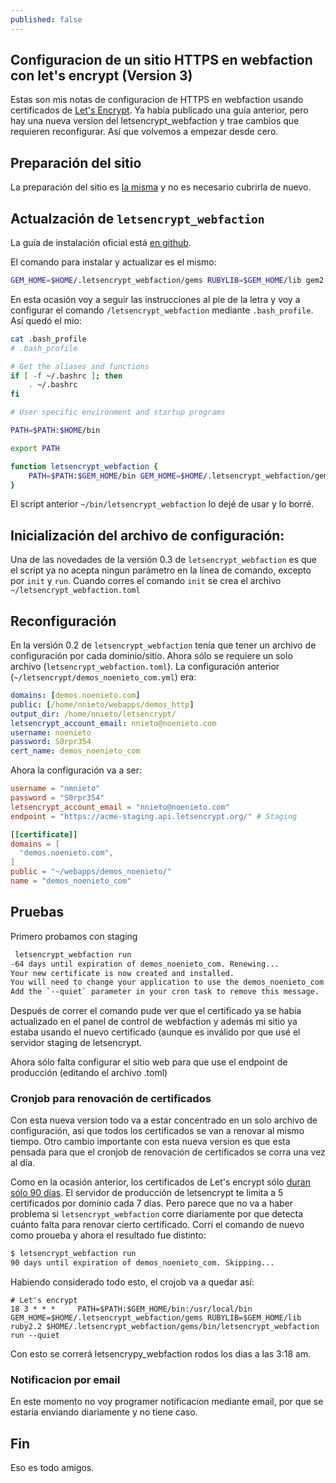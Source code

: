 ```yaml
---
published: false
---
```

## Configuracion de un sitio HTTPS en webfaction con let's encrypt (Version 3)

Estas son mis notas de configuracion de HTTPS en webfaction usando certificados de [Let's Encrypt](https://letsencrypt.org/). Ya había publicado una guía anterior, pero hay una nueva version del letsencrypt_webfaction y trae cambios que requieren reconfigurar. Así que volvemos a empezar desde cero.

## Preparación del sitio

La preparación del sitio es [la misma](/2018/02/05/webfaction-https-y-letsencript.html) y no es necesario cubrirla de nuevo.

## Actualzación de `letsencrypt_webfaction`

La guía de instalación oficial está [en github](https://github.com/will-in-wi/letsencrypt-webfaction/blob/master/docs/upgrading.md).

El comando para instalar y actualizar es el mismo:

```bash
GEM_HOME=$HOME/.letsencrypt_webfaction/gems RUBYLIB=$GEM_HOME/lib gem2.2 install letsencrypt_webfaction
```

En esta ocasión voy a seguir las instrucciones al pie de la letra y voy a configurar el comando `/letsencrypt_webfaction` mediante `.bash_profile`. Así quedó el mio:

```bash
cat .bash_profile 
# .bash_profile

# Get the aliases and functions
if [ -f ~/.bashrc ]; then
    . ~/.bashrc
fi

# User specific environment and startup programs

PATH=$PATH:$HOME/bin

export PATH

function letsencrypt_webfaction {
    PATH=$PATH:$GEM_HOME/bin GEM_HOME=$HOME/.letsencrypt_webfaction/gems RUBYLIB=$GEM_HOME/lib ruby2.2 $HOME/.letsencrypt_webfaction/gems/bin/letsencrypt_webfaction $*
}
```
El script anterior `~/bin/letsencrypt_webfaction` lo dejé de usar y lo borré.


## Inicialización del archivo de configuración:

Una de las novedades de la versión 0.3 de `letsencrypt_webfaction` es que el script ya no acepta ningun parámetro en la línea de comando, excepto por `init` y `run`. Cuando corres el comando `init` se crea el archivo `~/letsencrypt_webfaction.toml`

## Reconfiguración

En la versión 0.2 de `letsencrypt_webfaction` tenía que tener un archivo de configuración por cada dominio/sitio. Ahora sólo se requiere un solo archivo (`letsencrypt_webfaction.toml`). La configuración anterior (`~/letsencrypt/demos_noenieto_com.yml`) era:

```yaml
domains: [demos.noenieto.com]
public: [/home/nnieto/webapps/demos_http]
output_dir: /home/nnieto/letsencrypt/
letsencrypt_account_email: nnieto@noenieto.com
username: noenieto
password: S0rpr354
cert_name: demos_noenieto_com
```

Ahora la configuración va a ser:

```toml
username = "nmnieto"
password = "S0rpr354"
letsencrypt_account_email = "nnieto@noenieto.com"
endpoint = "https://acme-staging.api.letsencrypt.org/" # Staging

[[certificate]]
domains = [
  "demos.noenieto.com",
]
public = "~/webapps/demos_noenieto/"
name = "demos_noenieto_com"
```
## Pruebas

Primero probamos con staging

```bash
 letsencrypt_webfaction run
-64 days until expiration of demos_noenieto_com. Renewing...
Your new certificate is now created and installed.
You will need to change your application to use the demos_noenieto_com certificate.
Add the `--quiet` parameter in your cron task to remove this message.
```

Después de correr el comando pude ver que el certificado ya se había actualizado en el panel de control de webfaction y además mi sitio ya estaba usando el nuevo certificado (aunque es inválido por que usé el servidor staging de letsencrypt.

Ahora sólo falta configurar el sitio web para que use el endpoint de producción (editando el archivo .toml)

### Cronjob para renovación de certificados

Con esta nueva version todo va a estar concentrado en un solo archivo de configuración, así que todos los certificados se van a renovar al mismo tiempo. Otro cambio importante con esta nueva version es que esta pensada para que el cronjob de renovación de certificados se corra una vez al día. 

Como en la ocasión anterior, los certificados de Let's encrypt sólo [duran sólo 90 días](https://letsencrypt.org/2015/11/09/why-90-days.html). El servidor de producción de letsencrypt te limita a 5 certificados por dominio cada 7 días. Pero parece que no va a haber problema si `letsencrypt_webfaction` corre diariamente por que detecta cuánto falta para renovar cierto certificado. Corrí el comando de nuevo como proueba y ahora el resultado fue distinto:

```bash
$ letsencrypt_webfaction run
90 days until expiration of demos_noenieto_com. Skipping...
```

Habiendo considerado todo esto, el crojob va a quedar así:

```cron
# Let's encrypt
18 3 * * *     PATH=$PATH:$GEM_HOME/bin:/usr/local/bin GEM_HOME=$HOME/.letsencrypt_webfaction/gems RUBYLIB=$GEM_HOME/lib ruby2.2 $HOME/.letsencrypt_webfaction/gems/bin/letsencrypt_webfaction run --quiet
```

Con esto se correrá letsencrypy_webfaction rodos los dias a las 3:18 am.

### Notificacion por email

En este momento no voy programer notificacion mediante email, por que se estaría enviando diariamente y no tiene caso.

## Fin
Eso es todo amigos.